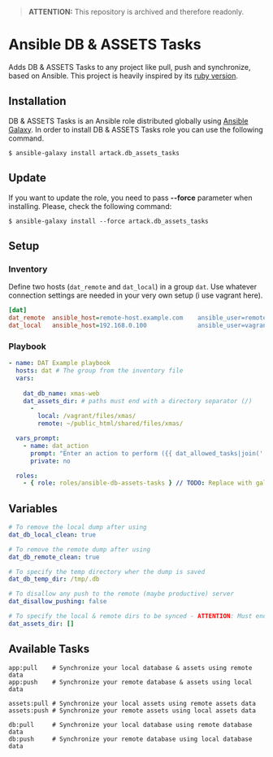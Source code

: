 > **ATTENTION:** This repository is archived and therefore readonly.

# Ansible DB & ASSETS Tasks
Adds DB & ASSETS Tasks to any project like pull, push and synchronize, based on Ansible. This project is heavily inspired by its [ruby version](https://github.com/sgruhier/capistrano-db-tasks).

Installation
------------

DB & ASSETS Tasks is an Ansible role distributed globally using [Ansible Galaxy](https://galaxy.ansible.com/). In order to install DB & ASSETS Tasks role you can use the following command.

```
$ ansible-galaxy install artack.db_assets_tasks
```

Update
------

If you want to update the role, you need to pass **--force** parameter when installing. Please, check the following command:

```
$ ansible-galaxy install --force artack.db_assets_tasks
```

## Setup
### Inventory
Define two hosts (`dat_remote` and `dat_local`) in a group `dat`. Use whatever connection settings are needed in your very own setup (i use vagrant here).

```ini
[dat]
dat_remote  ansible_host=remote-host.example.com    ansible_user=remote-user    ansible_port=1337
dat_local   ansible_host=192.168.0.100              ansible_user=vagrant        ansible_ssh_pass=vagrant
```

### Playbook
````yaml
- name: DAT Example playbook
  hosts: dat # The group from the inventory file
  vars:
  
    dat_db_name: xmas-web
    dat_assets_dir: # paths must end with a directory separator (/)
      -
        local: /vagrant/files/xmas/
        remote: ~/public_html/shared/files/xmas/

  vars_prompt:
    - name: dat_action
      prompt: "Enter an action to perform ({{ dat_allowed_tasks|join(' | ') }})"
      private: no

  roles:
    - { role: roles/ansible-db-assets-tasks } // TODO: Replace with galaxy role
````

## Variables
````yaml
# To remove the local dump after using
dat_db_local_clean: true

# To remove the remote dump after using
dat_db_remote_clean: true

# To specify the temp directory wher the dump is saved
dat_db_temp_dir: /tmp/.db

# To disallow any push to the remote (maybe productive) server
dat_disallow_pushing: false

# To specify the local & remote dirs to be synced - ATTENTION: Must end with a directory separator (/)
dat_assets_dir: []
````

## Available Tasks
```
app:pull    # Synchronize your local database & assets using remote data
app:push    # Synchronize your remote database & assets using local data

assets:pull # Synchronize your local assets using remote assets data
assets:push # Synchronize your remote assets using local assets data

db:pull     # Synchronize your local database using remote database data
db:push     # Synchronize your remote database using local database data
```
